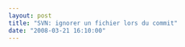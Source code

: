 ```yaml
---
layout: post
title: "SVN: ignorer un fichier lors du commit"
date: "2008-03-21 16:10:00"
---
```

<script src="http://pastebin.com/embed_js.php?i=kcTDTH6k"></script>

<div style="height: 0; overflow: hidden;">svn propset ignore</div>
